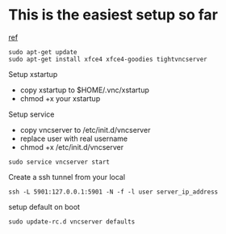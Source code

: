 # This is the easiest setup so far

[ref](https://www.digitalocean.com/community/tutorials/how-to-install-and-configure-vnc-on-ubuntu-14-04)

```
sudo apt-get update
sudo apt-get install xfce4 xfce4-goodies tightvncserver
```

Setup xstartup
* copy xstartup to $HOME/.vnc/xstartup
* chmod +x your xstartup

Setup service
* copy vncserver to /etc/init.d/vncserver
* replace user with real username
* chmod +x /etc/init.d/vncserver

```
sudo service vncserver start
```

Create a ssh tunnel from your local
```
ssh -L 5901:127.0.0.1:5901 -N -f -l user server_ip_address
```

setup default on boot
```
sudo update-rc.d vncserver defaults
```
